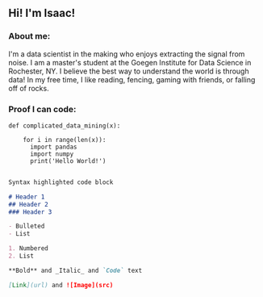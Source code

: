 ## Hi! I'm Isaac!

### About me:

I'm a data scientist in the making who enjoys extracting the signal from noise. I am a master's student at the Goegen Institute for Data Science in Rochester, NY. I believe the best way to understand the world is through data! In my free time, I like reading, fencing, gaming with friends, or falling off of rocks. 

### Proof I can code:
```
def complicated_data_mining(x):
    
    for i in range(len(x)):
      import pandas
      import numpy
      print('Hello World!')
      
```

```markdown
Syntax highlighted code block

# Header 1
## Header 2
### Header 3

- Bulleted
- List

1. Numbered
2. List

**Bold** and _Italic_ and `Code` text

[Link](url) and ![Image](src)
```

